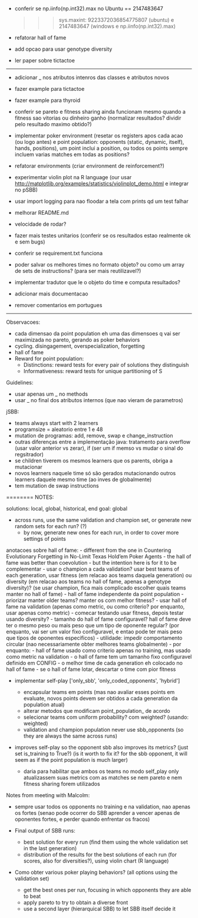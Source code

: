 - conferir se np.iinfo(np.int32).max no Ubuntu == 2147483647
    >>> sys.maxint: 9223372036854775807 (ubuntu) e 2147483647 (windows e np.iinfo(np.int32).max)

- refatorar hall of fame
- add opcao para usar genotype diversity
- ler paper sobre tictactoe

---
- adicionar _ nos atributos intenros das classes e atributos novos
- fazer example para tictactoe
- fazer example para thyroid

- conferir se pareto e fitness sharing ainda funcionam mesmo quando a fitness sao vitorias ou dinheiro ganho (normalizar resultados? dividir pelo resultado maximo obtido?)
- implementar poker environment (resetar os registers apos cada acao (ou logo antes) e point population: opponents (static, dynamic, itself), hands, positions), um point inclui a position, ou todos os points sempre incluem varias matches em todas as positions?
- refatorar environments (criar environment de reinforcement?)

- experimentar violin plot na R language (our usar http://matplotlib.org/examples/statistics/violinplot_demo.html e integrar no pSBB)
- usar import logging para nao floodar a tela com prints qd um test falhar
- melhorar README.md
- velocidade de rodar?
- fazer mais testes unitarios (conferir se os resultados estao realmente ok e sem bugs)
- conferir se requirement.txt funciona
- poder salvar os melhores times no formato objeto? ou como um array de sets de instructions? (para ser mais reutilizavel?)
- implementar tradutor que le o objeto do time e computa resultados?
- adicionar mais documentacao
- remover comentarios em portugues

---

Observacoes:
- cada dimensao da point population eh uma das dimensoes q vai ser maximizada no pareto, gerando as poker behaviors
- cycling. disingagement, overspecialization, forgetting
- hall of fame
- Reward for point population:
    - Distinctions: reward tests for every pair of solutions they distinguish
    - Informativeness: reward tests for unique partitioning of S

Guidelines:
- usar apenas um _ no methods
- usar _ no final dos atributos internos (que nao vieram de parametros)

jSBB:
- teams always start with 2 learners
- programsize = aleatorio entre 1 e 48
- mutation de programas: add, remove, swap e change_instruction
- outras diferenças entre a implementação java: tratamento para overflow (usar valor anterior vs zerar), if (ser um if memso vs mudar o sinal do regsitrador)
- se children tiverem os mesmos learners que os parents, obriga a mutacionar
- novos learners naquele time só são gerados mutacionando outros learners daquele mesmo time (ao inves de globalmente)
- tem mutation de swap instructions

========
NOTES:

solutions: local, global, historical, end goal: global

- across runs, use the same validation and champion set, or generate new random sets for each run? (?)
    - by now, generate new ones for each run, in order to cover more settings of points

anotacoes sobre hall of fame:
    - different from the one in Countering Evolutionary Forgetting in No-Limit Texas Hold’em Poker Agents
        - the hall of fame was better than coevolution
        - but the intention here is for it to be complementar
    - usar o champion a cada validation?  usar best teams of each generation, usar fitness (em relacao aos teams daquela generation) ou diversity (em relacao aos teams no hall of fame, apenas a genotype diversity)? (se usar champion, fica mais complicado escolher quais teams manter no hall of fame)
    - hall of fame independente da point population
    - priorizar manter older teams? manter os com melhor fitness?
    - usar hall of fame na validation (apenas como metric, ou como criterio? por enquanto, usar apenas como metric)
    - comecar testando usar fitness, depois testar usando diversity?
    - tamanho do hall of fame configuravel? hall of fame deve ter o mesmo peso ou mais peso que um tipo de oponente regular? (por enquanto, vai ser um valor fixo configuravel, e entao pode ter mais peso que tipos de oponentes especificos)
    - utilidade: impedir comportamento circular (nao necessariamente obter melhores teams globalmente)
    - por enquanto:
        - hall of fame usado como criterio apenas no training, mas usado como metric na validation
        - o hall of fame tem um tamanho fixo configuravel definido em CONFIG
        - o melhor time de cada generation eh colocado no hall of fame
        - se o hall of fame lotar, descartar o time com pior fitness

- implementar self-play ['only_sbb', 'only_coded_opponents', 'hybrid']
    - encapsular teams em points (mas nao avaliar esses points em evaluate, novos points devem ser obtidos a cada generation da population atual)
    - alterar metodos que modificam point_population_ de acordo
    - selecionar teams com uniform probability? com weighted? (usando: weighted)
    - validation and champion population never use sbb_opponents (so they are always the same across runs)

- improves self-play so the opponent sbb also improves its metrics? (just set is_training to True?) (is it worth to fix it? for the sbb opponent, it will seem as if the point population is much larger)
    - daria para habilitar que ambos os teams no modo self_play only atualizassem suas metrics com as matches se nem pareto e nem fitness sharing forem utilizados

Notes from meeting with Malcolm:

- sempre usar todos os opponents no training e na validation, nao apenas os fortes (senao pode ocorrer do SBB aprender a vencer 
apenas de oponentes fortes, e perder quando enfrentar os fracos)

- Final output of SBB runs:
    - best solution for every run (find them using the whole validation set in the last generation)
    - distribution of the results for the best solutions of each run (for scores, also for diversities?), using violin chart (R language)

- Como obter various poker playing behaviors? (all options using the validation set)
    - get the best ones per run, focusing in which opponents they are able to beat
    - apply pareto to try to obtain a diverse front
    - use a second layer (hierarquical SBB) to let SBB itself decide it